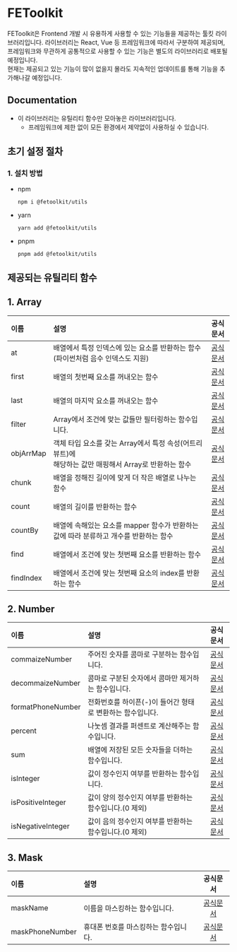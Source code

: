 # FEToolkit

FEToolkit은 Frontend 개발 시 유용하게 사용할 수 있는 기능들을 제공하는 툴킷 라이브러리입니다. 라이브러리는 React, Vue 등 프레임워크에 따라서 구분하여 제공되며, 프레임워크와 무관하게 공통적으로 사용할 수 있는 기능은 별도의 라이브러리로 배포될 예정입니다.  
현재는 제공되고 있는 기능이 많이 없을지 몰라도 지속적인 업데이트를 통해 기능을 추가해나갈 예정입니다.

## Documentation

- 이 라이브러리는 유틸리티 함수만 모아놓은 라이브러리입니다.
  - 프레임워크에 제한 없이 모든 환경에서 제약없이 사용하실 수 있습니다.

## 초기 설정 절차

### 1. 설치 방법

- npm
  ```
  npm i @fetoolkit/utils
  ```
- yarn
  ```
  yarn add @fetoolkit/utils
  ```
- pnpm
  ```
  pnpm add @fetoolkit/utils
  ```

## 제공되는 유틸리티 함수

## 1. Array

| 이름      | 설명                                                                                                     |                 공식문서                  |
| :-------- | :------------------------------------------------------------------------------------------------------- | :---------------------------------------: |
| at        | 배열에서 특정 인덱스에 있는 요소를 반환하는 함수<br> (파이썬처럼 음수 인덱스도 지원)                     |    [공식문서](./src/docs/array/at.md)     |
| first     | 배열의 첫번째 요소를 꺼내오는 함수                                                                       |   [공식문서](./src/docs/array/first.md)   |
| last      | 배열의 마지막 요소를 꺼내오는 함수                                                                       |   [공식문서](./src/docs/array/last.md)    |
| filter    | Array에서 조건에 맞는 값들만 필터링하는 함수입니다.                                                      |  [공식문서](./src/docs/array/filter.md)   |
| objArrMap | 객체 타입 요소를 갖는 Array에서 특정 속성(어트리뷰트)에 <br>해당하는 값만 매핑해서 Array로 반환하는 함수 | [공식문서](./src/docs/array/objArrMap.md) |
| chunk     | 배열을 정해진 길이에 맞게 더 작은 배열로 나누는 함수                                                     |   [공식문서](./src/docs/array/chunk.md)   |
| count     | 배열의 길이를 반환하는 함수                                                                              |   [공식문서](./src/docs/array/count.md)   |
| countBy   | 배열에 속해있는 요소를 mapper 함수가 반환하는 값에 따라 분류하고 개수를 반환하는 함수                    |  [공식문서](./src/docs/array/countBy.md)  |
| find      | 배열에서 조건에 맞는 첫번째 요소를 반환하는 함수                                                         |   [공식문서](./src/docs/array/find.md)    |
| findIndex | 배열에서 조건에 맞는 첫번째 요소의 index를 반환하는 함수                                                 |   [공식문서](./src/docs/array/find.md)    |

## 2. Number

| 이름              | 설명                                                      |                      공식문서                      |
| :---------------- | :-------------------------------------------------------- | :------------------------------------------------: |
| commaizeNumber    | 주어진 숫자를 콤마로 구분하는 함수입니다.                 |  [공식문서](./src/docs/number/commaizeNumber.md)   |
| decommaizeNumber  | 콤마로 구분된 숫자에서 콤마만 제거하는 함수입니다.        | [공식문서](./src/docs/number/decommaizeNumber.md)  |
| formatPhoneNumber | 전화번호를 하이픈(-)이 들어간 형태로 변환하는 함수입니다. | [공식문서](./src/docs/number/formatPhoneNumber.md) |
| percent           | 나눗셈 결과를 퍼센트로 계산해주는 함수입니다.             |      [공식문서](./src/docs/number/percent.md)      |
| sum               | 배열에 저장된 모든 숫자들을 더하는 함수입니다.            |        [공식문서](./src/docs/number/sum.md)        |
| isInteger         | 값이 정수인지 여부를 반환하는 함수입니다.                 |     [공식문서](./src/docs/number/isInteger.md)     |
| isPositiveInteger | 값이 양의 정수인지 여부를 반환하는 함수입니다.(0 제외)    | [공식문서](./src/docs/number/isPositiveInteger.md) |
| isNegativeInteger | 값이 음의 정수인지 여부를 반환하는 함수입니다.(0 제외)    | [공식문서](./src/docs/number/isNegativeInteger.md) |

## 3. Mask

| 이름            | 설명                                 |                공식문서                 |
| :-------------- | :----------------------------------- | :-------------------------------------: |
| maskName        | 이름을 마스킹하는 함수입니다.        | [공식문서](./src/docs/mask/maskName.md) |
| maskPhoneNumber | 휴대폰 번호를 마스킹하는 함수입니다. | [공식문서](./src/docs/mask/maskName.md) |
